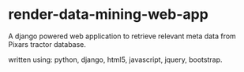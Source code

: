 # render-data-mining-web-app
A django powered web application to retrieve relevant meta data from Pixars tractor database.

written using: python, django, html5, javascript, jquery, bootstrap.
